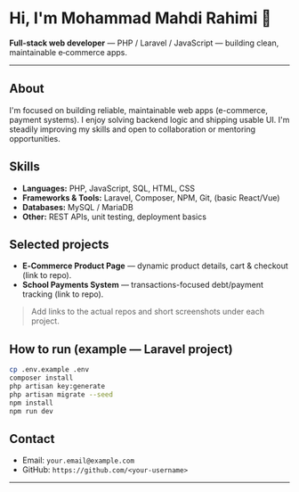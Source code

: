 # Hi, I'm Mohammad Mahdi Rahimi 👋

**Full‑stack web developer** — PHP / Laravel / JavaScript — building clean, maintainable e‑commerce apps.

---

## About

I'm focused on building reliable, maintainable web apps (e-commerce, payment systems). I enjoy solving backend logic and shipping usable UI. I'm steadily improving my skills and open to collaboration or mentoring opportunities.

## Skills

* **Languages:** PHP, JavaScript, SQL, HTML, CSS
* **Frameworks & Tools:** Laravel, Composer, NPM, Git, (basic React/Vue)
* **Databases:** MySQL / MariaDB
* **Other:** REST APIs, unit testing, deployment basics

## Selected projects

* **E‑Commerce Product Page** — dynamic product details, cart & checkout (link to repo).
* **School Payments System** — transactions-focused debt/payment tracking (link to repo).

> Add links to the actual repos and short screenshots under each project.

## How to run (example — Laravel project)

```bash
cp .env.example .env
composer install
php artisan key:generate
php artisan migrate --seed
npm install
npm run dev
```

## Contact

* Email: `your.email@example.com`
* GitHub: `https://github.com/<your-username>`

---

